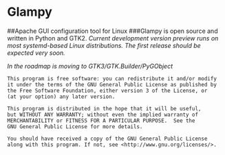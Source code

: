 # Glampy
##Apache GUI configuration tool for Linux
###Glampy is open source and written in Python and GTK2.
_Current development version preview runs on most systemd-based Linux distributions._
_The first release should be expected very soon._

_In the roadmap is moving to GTK3/GTK.Builder/PyGObject_

    This program is free software: you can redistribute it and/or modify
    it under the terms of the GNU General Public License as published by
    the Free Software Foundation, either version 3 of the License, or
    (at your option) any later version.

    This program is distributed in the hope that it will be useful,
    but WITHOUT ANY WARRANTY; without even the implied warranty of
    MERCHANTABILITY or FITNESS FOR A PARTICULAR PURPOSE.  See the
    GNU General Public License for more details.

    You should have received a copy of the GNU General Public License
    along with this program. If not, see <http://www.gnu.org/licenses/>.
